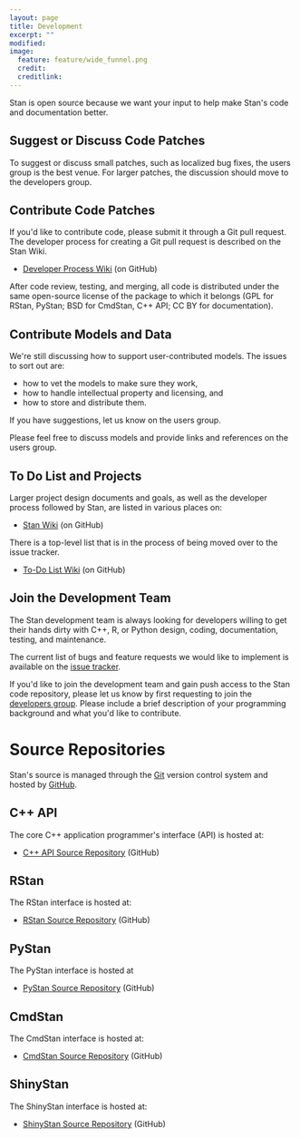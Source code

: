 ```yaml
---
layout: page
title: Development
excerpt: ""
modified:
image:
  feature: feature/wide_funnel.png
  credit:
  creditlink:
---
```


Stan is open source because we want your input to help make
Stan's code and documentation better.

Suggest or Discuss Code Patches
-------------------------------

To suggest or discuss small patches, such as localized bug fixes, the users group
is the best venue.  For larger patches, the discussion should move to
the developers group.

Contribute Code Patches
-----------------------

If you'd like to contribute code, please submit it through a Git
pull request.  The developer process for creating a Git pull request
is described on the Stan Wiki.

* [Developer Process Wiki](https://github.com/stan-dev/stan/wiki/Developer-Process)
  <span class="note">(on GitHub)</span>

After code review, testing, and merging, all code is distributed
under the same open-source license of the package to which it
belongs (GPL for RStan, PyStan; BSD for CmdStan, C++ API; CC
BY for documentation).

Contribute Models and Data
--------------------------

We're still discussing how to support user-contributed
models. The issues to sort out are:

* how to vet the models to make sure they work,
* how to handle intellectual property and licensing, and
* how to store and distribute them.

If you have suggestions, let us know on the users group.

Please feel free to discuss models and provide links and
references on the users group.

To Do List and Projects
-----------------------

Larger project design documents and goals, as well as the
developer process followed by Stan, are listed in various places on:

* [Stan Wiki](https://github.com/stan-dev/stan/wiki)
  <span class="note">(on GitHub)</span>

There is a top-level list that is in the process of being moved
over to the issue tracker.

* [To-Do List Wiki](https://github.com/stan-dev/stan/wiki/To-Do-List)
  <span class="note">(on GitHub)</span>


Join the Development Team
-------------------------

The Stan development team is always looking for developers
willing to get their hands dirty with C++, R, or Python design,
coding, documentation, testing, and maintenance.

The current list of bugs and feature requests we would like to
implement is available on the [issue tracker](/development/).

If you'd like to join the development team and gain push access
to the Stan code repository, please let us know by first requesting
to join the [developers group](/contact/).
Please include a brief description of your programming background
and what you'd like to contribute.

Source Repositories
===================

Stan's source is managed through the [Git](http://git-scm.com)
version control system and hosted by [GitHub](https://github.com).

C++ API
-------

The core C++ application programmer's interface (API) is hosted at:

* [C++ API Source Repository](https://github.com/stan-dev/stan)
          <span class="note">(GitHub)</span>

RStan
------

The RStan interface is hosted at:

* [RStan Source Repository](https://github.com/stan-dev/rstan)
  <span class="note">(GitHub)</span>

PyStan
------

The PyStan interface is hosted at

* [PyStan Source Repository](https://github.com/stan-dev/pystan)
  <span class="note">(GitHub)</span>

CmdStan
-------

The CmdStan interface is hosted at:

* [CmdStan Source Repository](https://github.com/stan-dev/cmdstan)
  <span class="note">(GitHub)</span>

ShinyStan
---------

The ShinyStan interface is hosted at:

* [ShinyStan Source Repository](https://github.com/stan-dev/shinystan)
  <span class="note">(GitHub)</span>
